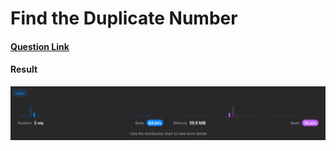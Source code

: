 # Find the Duplicate Number

#### [Question Link](https://leetcode.com/problems/find-the-duplicate-number/)

#### Result
![result](Result.png)